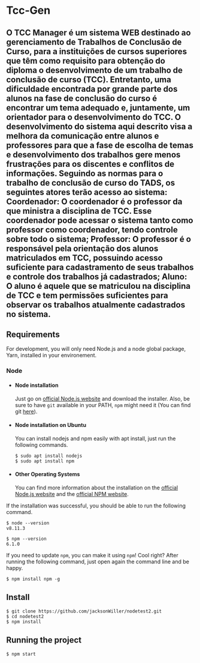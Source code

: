 # Tcc-Gen

O TCC Manager é um sistema WEB destinado ao gerenciamento de
Trabalhos de Conclusão de Curso, para a instituições de cursos superiores que têm
como requisito para obtenção do diploma o desenvolvimento de um trabalho de
conclusão de curso (TCC).
Entretanto, uma dificuldade encontrada por grande parte dos alunos na fase
de conclusão do curso é encontrar um tema adequado e, juntamente, um orientador
para o desenvolvimento do TCC. O desenvolvimento do sistema aqui descrito visa a
melhora da comunicação entre alunos e professores para que a fase de escolha de
temas e desenvolvimento dos trabalhos gere menos frustrações para os discentes e
conflitos de informações.
Seguindo as normas para o trabalho de conclusão de curso do TADS, os
seguintes atores terão acesso ao sistema: Coordenador: O coordenador é o
professor da que ministra a disciplina de TCC. Esse coordenador pode acessar o
sistema tanto como professor como coordenador, tendo controle sobre todo o
sistema; Professor: O professor é o responsável pela orientação dos alunos
matriculados em TCC, possuindo acesso suficiente para cadastramento de seus
trabalhos e controle dos trabalhos já cadastrados; Aluno: O aluno é aquele que se
matriculou na disciplina de TCC e tem permissões suficientes para observar os
trabalhos atualmente cadastrados no sistema.
---
## Requirements

For development, you will only need Node.js and a node global package, Yarn, installed in your environement.

### Node
- #### Node installation

  Just go on [official Node.js website](https://nodejs.org/) and download the installer.
Also, be sure to have `git` available in your PATH, `npm` might need it (You can find git [here](https://git-scm.com/)).

- #### Node installation on Ubuntu

  You can install nodejs and npm easily with apt install, just run the following commands.

      $ sudo apt install nodejs
      $ sudo apt install npm

- #### Other Operating Systems
  You can find more information about the installation on the [official Node.js website](https://nodejs.org/) and the [official NPM website](https://npmjs.org/).

If the installation was successful, you should be able to run the following command.

    $ node --version
    v8.11.3

    $ npm --version
    6.1.0

If you need to update `npm`, you can make it using `npm`! Cool right? After running the following command, just open again the command line and be happy.

    $ npm install npm -g

## Install

    $ git clone https://github.com/jacksonWiller/nodetest2.git
    $ cd nodetest2
    $ npm install

## Running the project

    $ npm start
